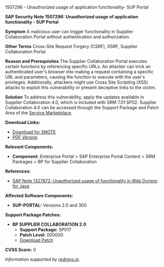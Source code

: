 1507296 - Unauthorized usage of application functionality- SUP Portal

**SAP Security Note 1507296: Unauthorized usage of application functionality - SUP Portal**

**Symptom**
A malicious user can trigger functionality in Supplier Collaboration Portal without authentication and authorization.

**Other Terms**
Cross-Site Request Forgery (CSRF), XSRF, Supplier Collaboration Portal

**Reason and Prerequisites**
The Supplier Collaboration Portal executes certain functions by referencing specific URLs. An attacker can trick an authenticated user's browser into making a request containing a specific URL and parameters, causing the function to execute with the user's privileges. Additionally, attackers might use Cross Site Scripting (XSS) attacks to exploit this vulnerability or present deceptive links to the victim.

**Solution**
To address this vulnerability, apply the updates available in Supplier Collaboration 4.0, which is included with SRM 7.01 SP02. Supplier Collaboration 4.0 can be accessed through the Support Package and Patch Area of the [Service Marketplace](https://me.sap.com/).

**Download Links:**
- [Download for SNOTE](https://notesdownloads.sap.com/note/0040000017093622017)
- [PDF Version](https://userapps.support.sap.com/sap/support/sfm/notes/print/0001507296?language=en-US&token=59854FC0FE3AD3D8DE900B7300445BBE)

**Relevant Components:**
- **Component:** Enterprise Portal > SAP Enterprise Portal Content > SRM Packages > BP for Supplier Collaboration

**References:**
- [SAP Note 1327872: Unauthorized usage of functionality in Web Dynpro for Java](https://me.sap.com/notes/1327872)

**Affected Software Components:**
- **SUP-PORTAL:** Versions 2.0 and 300

**Support Package Patches:**
- **BP SUPPLIER COLLABORATION 2.0**
  - **Support Package:** SP017
  - **Patch Level:** 000000
  - [Download Patch](https://userapps.support.sap.com/sap/support/swdc/notes?cvnr=01200615320200007673&support_package=SP017&patch_level=000000)

**CVSS Score:** 0

*Information supported by [redrays.io](https://redrays.io).*